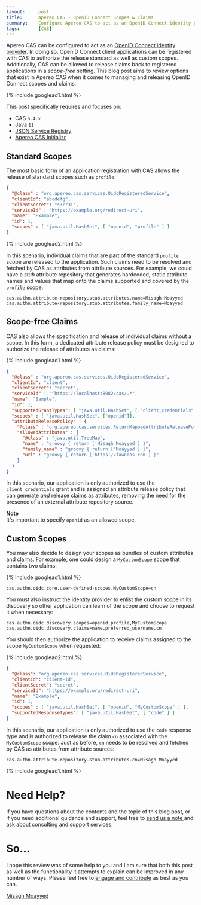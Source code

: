 ```yaml
---
layout:     post
title:      Apereo CAS - OpenID Connect Scopes & Claims
summary:    Configure Apereo CAS to act as an OpenID Connect identity provider, allowing the release of custom scopes and claims to applications.
tags:       [CAS]
---
```


Apereo CAS can be configured to act as an [OpenID Connect identity provider][oidc]. In doing so, OpenID Connect client applications can be registered with CAS to authorize the release standard as well as custom scopes. Additionally, CAS can be allowed to release claims back to registered applications in a *scope-free* setting. This blog post aims to review options that exist in Apereo CAS when it comes to managing and releasing OpenID Connect scopes and claims.

{% include googlead1.html  %}

This post specifically requires and focuses on:

- CAS `6.4.x`
- Java `11`
- [JSON Service Registry][jsonsvc]
- [Apereo CAS Initializr][initializr] 

## Standard Scopes

The most basic form of an application registration with CAS allows the release of standard scopes such as `profile`:

```json
{
  "@class" : "org.apereo.cas.services.OidcRegisteredService",
  "clientId": "abcdefg",
  "clientSecret": "s3cr3T",
  "serviceId" : "https://example.org/redirect-uri",
  "name": "Example",
  "id": 1,
  "scopes" : [ "java.util.HashSet", [ "openid", "profile" ] ]
}
```

{% include googlead2.html  %}

In this scenario, individual claims that are part of the standard `profile` scope are released to the application. Such claims need to be resolved and fetched by CAS as attributes from attribute sources. For example, we could have a *stub* attribute repository that generates hardcoded, static attribute names and values that map onto the claims supported and covered by the `profile` scope:

```properties
cas.authn.attribute-repository.stub.attributes.name=Misagh Moayyed
cas.authn.attribute-repository.stub.attributes.family_name=Moayyed
```

## Scope-free Claims

CAS also allows the specification and release of individual claims without a scope. In this form, a dedicated attribute release policy must be designed to authorize the release of attributes as claims:

{% include googlead1.html  %}

```json
{
  "@class" : "org.apereo.cas.services.OidcRegisteredService",
  "clientId": "client",
  "clientSecret": "secret",
  "serviceId" : "^https://localhost:8082/cas/.*",
  "name": "Sample",
  "id": 1,
  "supportedGrantTypes": [ "java.util.HashSet", [ "client_credentials" ] ],
  "scopes" : [ "java.util.HashSet", ["openid"]],
  "attributeReleasePolicy" : {
    "@class" : "org.apereo.cas.services.ReturnMappedAttributeReleasePolicy",
    "allowedAttributes" : {
      "@class" : "java.util.TreeMap",
      "name" : "groovy { return ['Misagh Moayyed'] }",
      "family_name" : "groovy { return ['Moayyed'] }",
      "url" : "groovy { return ['https://fawnoos.com'] }"
    }
  }
}
```

In this scenario, our application is only authorized to use the `client_credentials` grant and is assigned an attribute release policy that can generate *and* release claims as attributes, removing the need for the presence of an external attribute repository source.

<div class="alert alert-info">
  <strong>Note</strong><br/>It's important to specify <code>openid</code> as an allowed scope.
</div>

## Custom Scopes

You may also decide to design your scopes as bundles of custom attributes and claims. For example, one could design a `MyCustomScope` scope that contains two claims:

{% include googlead1.html  %}

```properties
cas.authn.oidc.core.user-defined-scopes.MyCustomScope=cn
```

You must also instruct the identity provider to enlist the custom scope in its discovery so other application can learn of the scope and choose to request it when necessary:

```properties
cas.authn.oidc.discovery.scopes=openid,profile,MyCustomScope
cas.authn.oidc.discovery.claims=name,preferred_username,cn
```

You should then authorize the application to receive claims assigned to the scope `MyCustomScope` when requested:

{% include googlead2.html  %}

```json
{
  "@class": "org.apereo.cas.services.OidcRegisteredService",
  "clientId": "client-id",
  "clientSecret": "secret",
  "serviceId": "https://example.org/redirect-uri",
  "name": "Example",
  "id": 1,
  "scopes" : [ "java.util.HashSet", [ "openid", "MyCustomScope" ] ],
  "supportedResponseTypes": [ "java.util.HashSet", [ "code" ] ]
}
```

In this scenario, our application is only authorized to use the `code` response type and is authorized to release the claim `cn` associated with the `MyCustomScope` scope. Just as before, `cn` needs to be resolved and fetched by CAS as attributes from attribute sources:

```properties
cas.authn.attribute-repository.stub.attributes.cn=Misagh Moayyed
```

{% include googlead1.html  %}

# Need Help?

If you have questions about the contents and the topic of this blog post, or if you need additional guidance and support, feel free to [send us a note ](/#contact-section-header) and ask about consulting and support services.

# So...

I hope this review was of some help to you and I am sure that both this post as well as the functionality it attempts to explain can be improved in any number of ways. Please feel free to [engage and contribute][contribguide] as best as you can.

[Misagh Moayyed](https://fawnoos.com)

[contribguide]: https://apereo.github.io/cas/developer/Contributor-Guidelines.html
[initializr]: https://casinit.herokuapp.com
[jsonsvc]: https://apereo.github.io/cas/6.4.x/services/JSON-Service-Management.html
[oidc]: https://apereo.github.io/cas/6.4.x/authentication/OIDC-Authentication.html
